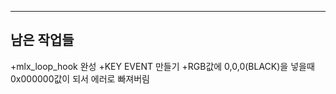 -------------------
## 남은 작업들

+mlx_loop_hook 완성
 +KEY EVENT 만들기
+RGB값에 0,0,0(BLACK)을 넣을때 0x000000값이 되서 에러로 빠져버림
